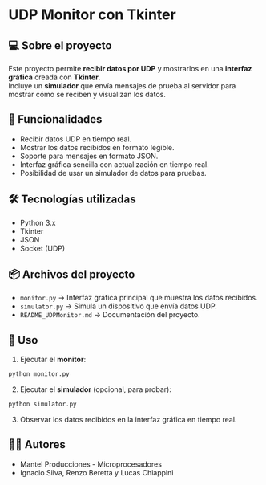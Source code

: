 
# UDP Monitor con Tkinter

## 💻 Sobre el proyecto
Este proyecto permite **recibir datos por UDP** y mostrarlos en una **interfaz gráfica** creada con **Tkinter**.  
Incluye un **simulador** que envía mensajes de prueba al servidor para mostrar cómo se reciben y visualizan los datos.

## 🔹 Funcionalidades
- Recibir datos UDP en tiempo real.
- Mostrar los datos recibidos en formato legible.
- Soporte para mensajes en formato JSON.
- Interfaz gráfica sencilla con actualización en tiempo real.
- Posibilidad de usar un simulador de datos para pruebas.

## 🛠 Tecnologías utilizadas
- Python 3.x
- Tkinter
- JSON
- Socket (UDP)

## 📦 Archivos del proyecto
- `monitor.py` → Interfaz gráfica principal que muestra los datos recibidos.
- `simulator.py` → Simula un dispositivo que envía datos UDP.
- `README_UDPMonitor.md` → Documentación del proyecto.

## 🚀 Uso
1. Ejecutar el **monitor**:
```bash
python monitor.py
```
2. Ejecutar el **simulador** (opcional, para probar):
```bash
python simulator.py
```
3. Observar los datos recibidos en la interfaz gráfica en tiempo real.

## 👨‍💻 Autores
- Mantel Producciones - Microprocesadores  
- Ignacio Silva, Renzo Beretta y Lucas Chiappini
